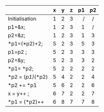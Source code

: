 |                 |   x    |    y   |   z    |   p1    |   p2   |
|---              |:-:     |:-:     |:-:     |--:      | :-:    |
|Initialisation   |    1   |    2   |    3   |    /    |   /    |
|p1=&x;           |    1   |    2   |    3   |    1    |   /    |
|p2=&z;           |    1   |    2   |    3   |    1    |   3    |
|*p1=(*p2)+2;     |    5   |    2   |    3   |    5    |   3    |
|p1=p2 ;          |    5   |    2   |    3   |    3    |   3    |
|p2=&y;           |    5   |    2   |    3   |    3    |   2    |
|*p1= *p2;        |    5   |    2   |    2   |    2    |   2    |
|*p2 = (*p1)*(*p2)|    5   |    4   |    2   |    2    |   4    |
|*p2 += *p1       |    5   |    6   |    2   |    2    |   6    |
|x = y++ ;        |    6   |    7   |    2   |    2    |   7    |
|*p1 = (*p2)++    |    6   |    8   |    7   |    7    |   8    |
